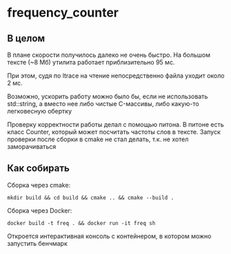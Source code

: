 # frequency_counter

## В целом
В плане скорости получилось далеко не очень быстро. На большом тексте (~8 Мб) утилита работает приблизительно 95 мс.

При этом, судя по ltrace на чтение непосредственно файла уходит около 2 мс.

Возможно, ускорить работу можно было бы, если не использовать std::string, а вместо нее либо чистые C-массивы, либо какую-то легковесную обертку

Проверку корректности работы делал с помощью питона. В питоне есть класс Counter, который может посчитать частоты слов в тексте. Запуск проверки после сборки в cmake не стал делать, т.к. не хотел заморачиваться

## Как собирать
Сборка через cmake:

```mkdir build && cd build && cmake .. && cmake --build .```

Сборка через Docker:

```docker build -t freq . && docker run -it freq sh```

Откроется интерактивная консоль с контейнером, в котором можно запустить бенчмарк
